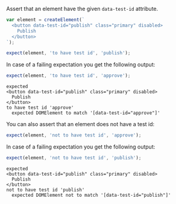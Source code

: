 Assert that an element have the given `data-test-id` attribute.

```js
var element = createElement(`
  <button data-test-id="publish" class="primary" disabled>
    Publish
  </button>
`);

expect(element, 'to have test id', 'publish');
```

In case of a failing expectation you get the following output:

```js
expect(element, 'to have test id', 'approve');
```

```output
expected
<button data-test-id="publish" class="primary" disabled>
  Publish
</button>
to have test id 'approve'
  expected DOMElement to match '[data-test-id="approve"]'
```

You can also assert that an element does not have a test id:

```js
expect(element, 'not to have test id', 'approve');
```

In case of a failing expectation you get the following output:

```js
expect(element, 'not to have test id', 'publish');
```

```output
expected
<button data-test-id="publish" class="primary" disabled>
  Publish
</button>
not to have test id 'publish'
  expected DOMElement not to match '[data-test-id="publish"]'
```
